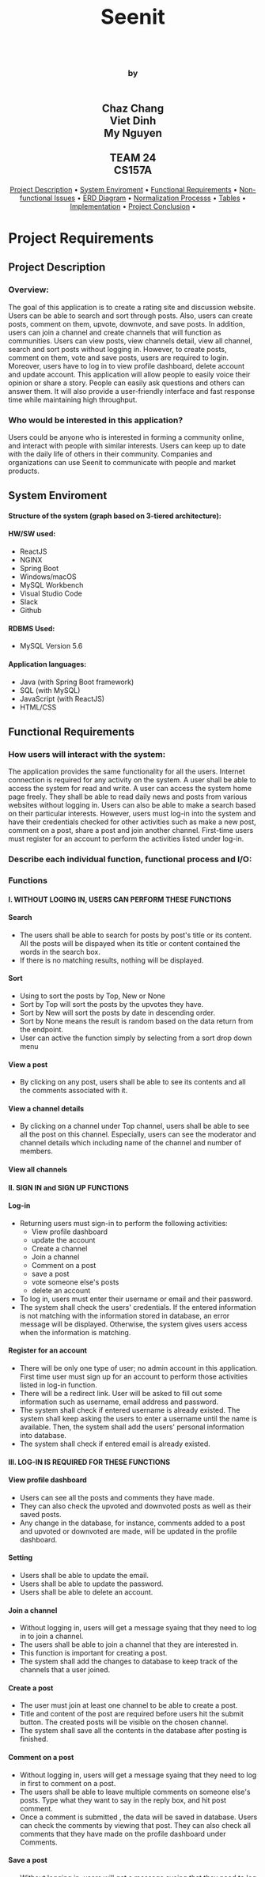 <h1 align="center" style="font-size:300%;">
    <br>
    <br>
    Seenit  
    <br>
    <br>
</h1>

<h3 align="center">
    by
    <br>
    <br>
</h3>
<h2 align="center">
    Chaz Chang
    <br>
    Viet Dinh
    <br>
    My Nguyen
    <br>
    <br>
    TEAM 24
    <br>
    CS157A
</h2>

<p align="center">
  <a href="#project-description">Project Description</a> •
  <a href="#system-enviroment">System Enviroment</a> •
  <a href="#functional-requirements">Functional Requirements</a> •
  <a href="#non-functional-issues">Non-functional Issues</a> •
  <a href="#ERD Diagram">ERD Diagram</a> •
  <a href="#normalization">Normalization Processs</a> •
  <a href="#tables">Tables</a> •
  <a href="#implementation">Implementation</a> •
  <a href="#conclusion">Project Conclusion</a> •
</p>

# Project Requirements
## Project Description

### Overview:
The goal of this application is to create a rating site and discussion website. Users can be able to search and sort through posts. Also, users can create posts, comment on them, upvote, downvote, and save posts. In addition, users can join a channel and create channels that will function as communities. Users can view posts, view channels detail, view all channel, search and sort posts without logging in. However, to create posts, comment on them, vote and save posts, users are required to login. Moreover, users have to log in to view profile dashboard, delete account and update account. This application will allow people to easily voice their opinion or share a story. People can easily ask questions and others can answer them. It will also provide a user-friendly interface and fast response time while maintaining high throughput.

### Who would be interested in this application?
Users could be anyone who is interested in forming a community online, and interact with people with similar interests. Users can keep up to date with the daily life of others in their community. Companies and organizations can use Seenit to communicate with people and market products.

## System Enviroment
#### Structure of the system (graph based on 3-tiered architecture):




#### HW/SW used:
+ ReactJS
+ NGINX
+ Spring Boot
+ Windows/macOS
+ MySQL Workbench
+ Visual Studio Code
+ Slack
+ Github
  
#### RDBMS Used:
+ MySQL Version 5.6
  
#### Application languages:
+ Java (with Spring Boot framework)
+ SQL (with MySQL)
+ JavaScript (with ReactJS)
+ HTML/CSS

## Functional Requirements

### How users will interact with the system:
The application provides the same functionality for all the users. Internet connection is required for any activity on the system. A user shall be able to access the system for read and write. A user can access the system home page freely. They shall be able to read daily news and posts from various websites without logging in. Users can also be able to make a search based on their particular interests. However, users must log-in into the system and have their credentials checked for other activities such as make a new post, comment on a post, share a post and join another channel. First-time users must register for an account to perform the activities listed under log-in.

### Describe each individual function, functional process and I/O:
### Functions

#### I. WITHOUT LOGING IN, USERS CAN PERFORM THESE FUNCTIONS

#### Search 
+ The users shall be able to search for posts by post's title or its content. All the posts will be dispayed when its title or content contained the words in the search box.
+ If there is no matching results, nothing will be displayed.

#### Sort
+ Using to sort the posts by Top, New or None
+ Sort by Top will sort the posts by the upvotes they have.
+ Sort by New will sort the posts by date in descending order.
+ Sort by None means the result is random based on the data return from the endpoint.
+ User can active the function simply by selecting from a sort drop down menu 

#### View a post
+ By clicking on any post, users shall be able to see its contents and all the comments associated with it.

#### View a channel details
+ By clicking on a channel under Top channel, users shall be able to see all the post on this channel. Especially, users can see the moderator and channel details which including name of the channel and number of members.

#### View all channels

#### II. SIGN IN and SIGN UP FUNCTIONS

#### Log-in
+ Returning users must sign-in to perform the following activities: 
	+ View profile dashboard
	+ update the account
	+ Create a channel
	+ Join a channel
	+ Comment on a post
	+ save a post
	+ vote someone else's posts
	+ delete an account
+ To log in, users must enter their username or email and their password.
+ The system shall check the users' credentials. If the entered information is not matching with the information stored in database, an error message will be displayed. Otherwise, the system gives users access when the information is matching.

#### Register for an account
+ There will be only one type of user; no admin account in this application. First time user must sign up for an account to perform those activities listed in log-in function.
+ There will be a redirect link. User will be asked to fill out some information such as username, email address and password.
+ The system shall check if entered username is already existed. The system shall keep asking the users to enter a username until the name is available. Then, the system shall add the users' personal information into database.
+ The system shall check if entered email is already existed.

#### III. LOG-IN IS REQUIRED FOR THESE FUNCTIONS

#### View profile dashboard
+ Users can see all the posts and comments they have made.
+ They can also check the upvoted and downvoted posts as well as their saved posts. 
+ Any change in the database, for instance, comments added to a post and upvoted or downvoted are made, will be updated in the profile dashboard.

#### Setting
+ Users shall be able to update the email.
+ Users shall be able to update the password.
+ Users shall be able to delete an account.

#### Join a channel
+ Without logging in, users will get a message syaing that they need to log in to join a channel.
+ The users shall be able to join a channel that they are interested in. 
+ This function is important for creating a post.
+ The system shall add the changes to database to keep track of the channels that a user joined.

#### Create a post
+ The user must join at least one channel to be able to create a post.
+ Title and content of the post are required before users hit the submit button. The created posts will be visible on the chosen channel.
+ The system shall save all the contents in the database after posting is finished.

#### Comment on a post
+ Without logging in, users will get a message syaing that they need to log in first to comment on a post.
+ The users shall be able to leave multiple comments on someone else's posts. Type what they want to say in the reply box, and hit post comment.
+ Once a comment is submitted , the data will be saved in database. Users can check the comments by viewing that post. They can also check all comments that they have made on the profile dashboard under Comments.

#### Save a post
+ Without logging in, users will get a message syaing that they need to log in first to save any post.
+ Otherwise, they can be able to save that post if they are interested in a particular postThe saved posts will be automatically added to their profile.
+ By saving a post, users can always go to their profile to continue reading or comment on the posts.

#### Upvote

#### Downvote

## Non-functional Issues
### Graphical User Interface (GUI): 
There are many design principles when it comes to web design. For our website, we will use seven most popular principles, which are Visual Hierarchy, Divine Proportions, Hick's Law, Fitt's Law, Rule of Thirds, Gestalt Design Laws, and White Space and Clean Design.

+ Visual Hierarchy: Certain parts of our website will be more important than others. We want to make those parts easily been seen and noticed by users. For example the account button, the scrolling posts, the filters, and the search box.
+ Divine Proportions: The layout, the size of each components should follow the golden ratio which is 1.618. For example, if the layout width is 1200px, the width of the content area should be 742px.
+ Hick's Law: "Hick’s Law says that with every additional choice increases the time required to take a decision." So, we plan to minimize the options for dropdown menu buttons. This will encourage new users trying new functions.
+ Fitt't Law: Button's size needs to follow a set of rules. The size of the button is proportion to its using-frequency.
+ Rule of Thirds: Since our website will allow users to upload pictures. The size of a picture needs to follow the rule of thirds to make it more interesting.
+ Gestalt Design Laws: Filter buttons, sorting buttons will be grouped together. Buttons will have consistent sizes.
+ White Space and Clean Design: Website without white/blank space is hard to navigate. So, we will use white space to divide the components, boxes that have different functions.
  
### Security

### Access Control
+ Anyone with internet can access the website
+ A user will be able to view posts/channels and search without logging in
+ A user must login to create posts, comments, or channels
+ A user cannot edit posts or comments that belong to a different user
  
### Performance
+ Fast response time while maintaining high throughput
+ The MySQL database will be optimized so queries don't take too long. The right data types and efficient SQL queries will make the database accesses faster and the database size smaller
+ ReactJS will be used to build the User Interface. ReactJS will allow the user to navigate through the application quickly by dynamically changing the current page instead of loading a whole new page from the server
  
### Scalability
+ Able to add new functions and features while developing the app

# Project Design

### Update ERD

### Perform the normalization process, and perfect the relational database schemas to BCNF

### Create and show at least 10 tables according to schemas and model the data stored in the database (Each table must contains at least 15 tuple instances.) 

# Implementation

### Detail explanations of how your DB application system was implemented.

### Keep tracks of implementations from design
 
+ Identify the entities, attributes, dependences, relationships, constraints, etc. (show screenshots of  corresponding tables, GUI, execution results, and so on.)

+ Show functions/features associated with query, insertion, updating, and deletion operations. (Screenshots)

+ Procedures (step by step) of how to set up and run your system

# Project Conclusion

### Statements from each team member about Lesson Learned from this DB project

### Future improvement of your DB application
